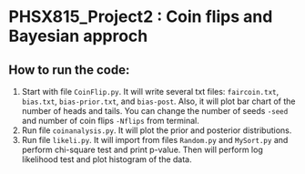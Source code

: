 # PHSX815_Project2 : Coin flips and Bayesian approch
## How to run the code:
1. Start with file `CoinFlip.py`. It will write several txt files: `faircoin.txt`, `bias.txt`, `bias-prior.txt`, and `bias-post`. Also, it will plot bar chart of the number of heads and tails. You can change the number of seeds `-seed` and number of coin flips `-Nflips` from terminal.
2. Run file `coinanalysis.py`. It will plot the prior and posterior distributions. 
3. Run file `likeli.py`. It will import from files `Random.py` and `MySort.py` and perform chi-square test and print p-value. Then will perform log likelihood test and plot histogram of the data.
